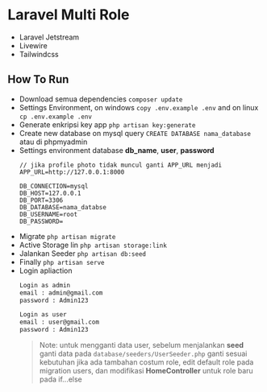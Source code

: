 # Laravel Multi Role

- Laravel Jetstream
- Livewire
- Tailwindcss

## How To Run

- Download semua dependencies `composer update `
- Settings Environment, on windows `copy .env.example .env` and on linux `cp .env.example .env`
- Generate enkripsi key app `php artisan key:generate`
- Create new database on mysql query `CREATE DATABASE nama_database` atau di phpmyadmin
- Settings environment database **db_name**, **user**, **password**
  ```env
  // jika profile photo tidak muncul ganti APP_URL menjadi
  APP_URL=http://127.0.0.1:8000

  DB_CONNECTION=mysql
  DB_HOST=127.0.0.1
  DB_PORT=3306
  DB_DATABASE=nama_databse
  DB_USERNAME=root
  DB_PASSWORD=
  ```
- Migrate `php artisan migrate`
- Active Storage lin `php artisan storage:link`
- Jalankan Seeder `php artisan db:seed`
- Finally `php artisan serve`
- Login apliaction
  ```txt
  Login as admin
  email : admin@gmail.com
  password : Admin123
  
  Login as user
  email : user@gmail.com
  password : Admin123
  ```
  > Note: untuk mengganti data user, sebelum menjalankan **seed** ganti data pada `database/seeders/UserSeeder.php` ganti sesuai kebutuhan jika ada tambahan costum role, edit default role pada migration users, dan modifikasi **HomeController** untuk role baru pada if...else


